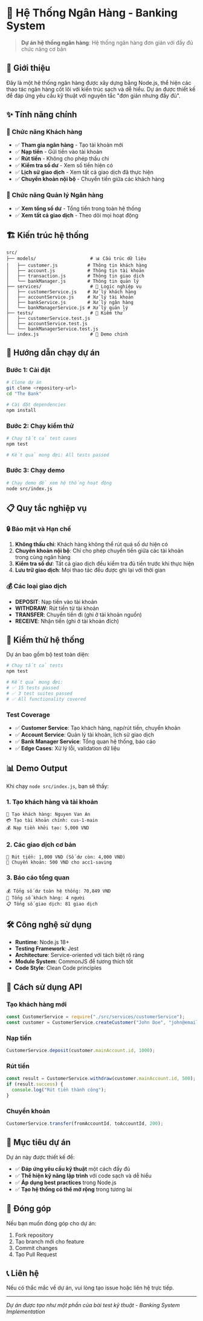 # 🏦 Hệ Thống Ngân Hàng - Banking System

> **Dự án hệ thống ngân hàng**: Hệ thống ngân hàng đơn giản với đầy đủ chức năng cơ bản

## 📖 Giới thiệu

Đây là một hệ thống ngân hàng được xây dựng bằng Node.js, thể hiện các thao tác ngân hàng cốt lõi với kiến trúc sạch và dễ hiểu. Dự án được thiết kế để đáp ứng yêu cầu kỹ thuật với nguyên tắc "đơn giản nhưng đầy đủ".

## ✨ Tính năng chính

### 👤 Chức năng Khách hàng

- ✅ **Tham gia ngân hàng** - Tạo tài khoản mới
- ✅ **Nạp tiền** - Gửi tiền vào tài khoản
- ✅ **Rút tiền** - Không cho phép thấu chi
- ✅ **Kiểm tra số dư** - Xem số tiền hiện có
- ✅ **Lịch sử giao dịch** - Xem tất cả giao dịch đã thực hiện
- ✅ **Chuyển khoản nội bộ** - Chuyển tiền giữa các khách hàng

### 🏦 Chức năng Quản lý Ngân hàng

- ✅ **Xem tổng số dư** - Tổng tiền trong toàn hệ thống
- ✅ **Xem tất cả giao dịch** - Theo dõi mọi hoạt động

## 🏗️ Kiến trúc hệ thống

```
src/
├── models/                    # 📊 Cấu trúc dữ liệu
│   ├── customer.js           # Thông tin khách hàng
│   ├── account.js            # Thông tin tài khoản
│   ├── transaction.js        # Thông tin giao dịch
│   └── bankManager.js        # Thông tin quản lý
├── services/                  # 🔧 Logic nghiệp vụ
│   ├── customerService.js    # Xử lý khách hàng
│   ├── accountService.js     # Xử lý tài khoản
│   ├── bankService.js        # Xử lý ngân hàng
│   └── bankManagerService.js # Xử lý quản lý
├── tests/                     # 🧪 Kiểm thử
│   ├── customerService.test.js
│   ├── accountService.test.js
│   └── bankManagerService.test.js
└── index.js                   # 🚀 Demo chính
```

## 🚀 Hướng dẫn chạy dự án

### Bước 1: Cài đặt

```bash
# Clone dự án
git clone <repository-url>
cd "The Bank"

# Cài đặt dependencies
npm install
```

### Bước 2: Chạy kiểm thử

```bash
# Chạy tất cả test cases
npm test

# Kết quả mong đợi: All tests passed
```

### Bước 3: Chạy demo

```bash
# Chạy demo để xem hệ thống hoạt động
node src/index.js
```

## 📋 Quy tắc nghiệp vụ

### 🔒 Bảo mật và Hạn chế

1. **Không thấu chi**: Khách hàng không thể rút quá số dư hiện có
2. **Chuyển khoản nội bộ**: Chỉ cho phép chuyển tiền giữa các tài khoản trong cùng ngân hàng
3. **Kiểm tra số dư**: Tất cả giao dịch đều kiểm tra đủ tiền trước khi thực hiện
4. **Lưu trữ giao dịch**: Mọi thao tác đều được ghi lại với thời gian

### 💰 Các loại giao dịch

- **DEPOSIT**: Nạp tiền vào tài khoản
- **WITHDRAW**: Rút tiền từ tài khoản
- **TRANSFER**: Chuyển tiền đi (ghi ở tài khoản nguồn)
- **RECEIVE**: Nhận tiền (ghi ở tài khoản đích)

## 🧪 Kiểm thử hệ thống

Dự án bao gồm bộ test toàn diện:

```bash
# Chạy tất cả tests
npm test

# Kết quả mong đợi:
# ✅ 15 tests passed
# ✅ 3 test suites passed
# ✅ All functionality covered
```

### Test Coverage

- ✅ **Customer Service**: Tạo khách hàng, nạp/rút tiền, chuyển khoản
- ✅ **Account Service**: Quản lý tài khoản, lịch sử giao dịch
- ✅ **Bank Manager Service**: Tổng quan hệ thống, báo cáo
- ✅ **Edge Cases**: Xử lý lỗi, validation dữ liệu

## 📊 Demo Output

Khi chạy `node src/index.js`, bạn sẽ thấy:

### 1. Tạo khách hàng và tài khoản

```
🏦 Tạo khách hàng: Nguyen Van An
💳 Tạo tài khoản chính: cus-1-main
💰 Nạp tiền khởi tạo: 5,000 VND
```

### 2. Các giao dịch cơ bản

```
💸 Rút tiền: 1,000 VND (Số dư còn: 4,000 VND)
🔄 Chuyển khoản: 500 VND cho acc1-saving
```

### 3. Báo cáo tổng quan

```
💰 Tổng số dư toàn hệ thống: 70,849 VND
👥 Tổng số khách hàng: 4 người
📋 Tổng số giao dịch: 81 giao dịch
```

## 🛠️ Công nghệ sử dụng

- **Runtime**: Node.js 18+
- **Testing Framework**: Jest
- **Architecture**: Service-oriented với tách biệt rõ ràng
- **Module System**: CommonJS để tương thích tốt
- **Code Style**: Clean Code principles

## 📝 Cách sử dụng API

### Tạo khách hàng mới

```javascript
const CustomerService = require("./src/services/customerService");
const customer = CustomerService.createCustomer("John Doe", "john@email.com");
```

### Nạp tiền

```javascript
CustomerService.deposit(customer.mainAccount.id, 1000);
```

### Rút tiền

```javascript
const result = CustomerService.withdraw(customer.mainAccount.id, 500);
if (result.success) {
  console.log("Rút tiền thành công");
}
```

### Chuyển khoản

```javascript
CustomerService.transfer(fromAccountId, toAccountId, 200);
```

## 🎯 Mục tiêu dự án

Dự án này được thiết kế để:

- ✅ **Đáp ứng yêu cầu kỹ thuật** một cách đầy đủ
- ✅ **Thể hiện kỹ năng lập trình** với code sạch và dễ hiểu
- ✅ **Áp dụng best practices** trong Node.js
- ✅ **Tạo hệ thống có thể mở rộng** trong tương lai

## 🤝 Đóng góp

Nếu bạn muốn đóng góp cho dự án:

1. Fork repository
2. Tạo branch mới cho feature
3. Commit changes
4. Tạo Pull Request

## 📞 Liên hệ

Nếu có thắc mắc về dự án, vui lòng tạo issue hoặc liên hệ trực tiếp.

---

_Dự án được tạo như một phần của bài test kỹ thuật - Banking System Implementation_
